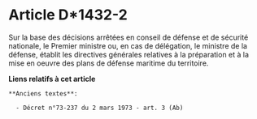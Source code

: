 # Article D*1432-2

Sur la base des décisions arrêtées en  conseil de défense et de sécurité nationale, le Premier ministre ou, en cas de
délégation, le ministre de la défense, établit les directives générales relatives à la préparation et à la mise en oeuvre des
plans de défense maritime du territoire.

**Liens relatifs à cet article**

	**Anciens textes**:

	  - Décret n°73-237 du 2 mars 1973 - art. 3 (Ab)
